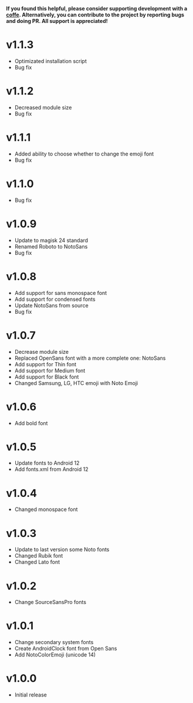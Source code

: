 **If you found this helpful, please consider supporting development with a [coffe](https://www.paypal.me/f3ff0). Alternatively, you can contribute to the project by reporting bugs and doing PR. All support is appreciated!**

# v1.1.3

- Optimizated installation script
- Bug fix

# v1.1.2

- Decreased module size
- Bug fix

# v1.1.1

- Added ability to choose whether to change the emoji font
- Bug fix

# v1.1.0

- Bug fix

# v1.0.9

- Update to magisk 24 standard
- Renamed Roboto to NotoSans
- Bug fix

# v1.0.8

- Add support for sans monospace font
- Add support for condensed fonts
- Update NotoSans from source
- Bug fix

# v1.0.7

- Decrease module size
- Replaced OpenSans font with a more complete one: NotoSans
- Add support for Thin font
- Add support for Medium font
- Add support for Black font
- Changed Samsung, LG, HTC emoji with Noto Emoji

# v1.0.6

- Add bold font

# v1.0.5

- Update fonts to Android 12
- Add fonts.xml from Android 12

# v1.0.4

- Changed monospace font

# v1.0.3

- Update to last version some Noto fonts
- Changed Rubik font
- Changed Lato font

# v1.0.2

- Change SourceSansPro fonts

# v1.0.1

- Change secondary system fonts
- Create AndroidClock font from Open Sans
- Add NotoColorEmoji (unicode 14)

# v1.0.0

- Initial release
